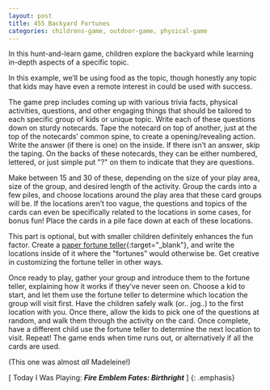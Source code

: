 ```yaml
---
layout: post
title: 455 Backyard Fortunes
categories: childrens-game, outdoor-game, physical-game
---
```

In this hunt-and-learn game, children explore the backyard while learning in-depth aspects of a specific topic.

In this example, we’ll be using food as the topic, though honestly any topic that kids may have even a remote interest in could be used with success.

The game prep includes coming up with various trivia facts, physical activities, questions, and other engaging things that should be tailored to each specific group of kids or unique topic.  Write each of these questions down on sturdy notecards.  Tape the notecard on top of another, just at the top of the notecards’ common spine, to create a opening/revealing action.  Write the answer (if there is one) on the inside.  If there isn’t an answer, skip the taping.  On the backs of these notecards, they can be either numbered, lettered, or just simple put "?" on them to indicate that they are questions.

Make between 15 and 30 of these, depending on the size of your play area, size of the group, and desired length of the activity. Group the cards into a few piles, and choose locations around the play area that these card groups will be.  If the locations aren’t too vague, the questions and topics of the cards can even be specifically related to the locations in some cases, for bonus fun!  Place the cards in a pile face down at each of these locations.

This part is optional, but with smaller children definitely enhances the fun factor.  Create a [paper fortune teller](https://en.wikipedia.org/wiki/Paper_fortune_teller){:target="_blank"}, and write the locations inside of it where the "fortunes" would otherwise be.  Get creative in customizing the fortune teller in other ways.

Once ready to play, gather your group and introduce them to the fortune teller, explaining how it works if they’ve never seen on.  Choose a kid to start, and let them use the fortune teller to determine which location the group will visit first.  Have the children safely walk (or.. jog..) to the first location with you.  Once there, allow the kids to pick one of the questions at random, and walk them through the activity on the card. Once complete, have a different child use the fortune teller to determine the next location to visit.  Repeat!  The game ends when time runs out, or alternatively if all the cards are used.

(This one was almost *all* Madeleine!)

[ Today I Was Playing: ***Fire Emblem Fates: Birthright*** ]
{: .emphasis}